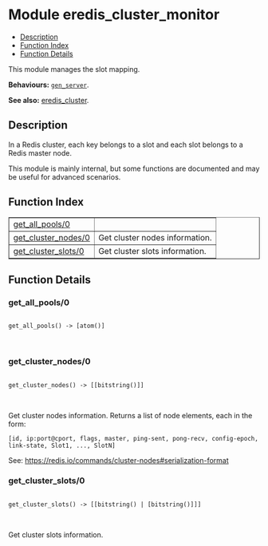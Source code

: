 

# Module eredis_cluster_monitor #
* [Description](#description)
* [Function Index](#index)
* [Function Details](#functions)

This module manages the slot mapping.

__Behaviours:__ [`gen_server`](gen_server.md).

__See also:__ [eredis_cluster](eredis_cluster.md).

<a name="description"></a>

## Description ##

In a Redis cluster, each key
belongs to a slot and each slot belongs to a Redis master node.

This module is mainly internal, but some functions are documented and may be
useful for advanced scenarios.
<a name="index"></a>

## Function Index ##


<table width="100%" border="1" cellspacing="0" cellpadding="2" summary="function index"><tr><td valign="top"><a href="#get_all_pools-0">get_all_pools/0</a></td><td></td></tr><tr><td valign="top"><a href="#get_cluster_nodes-0">get_cluster_nodes/0</a></td><td>Get cluster nodes information.</td></tr><tr><td valign="top"><a href="#get_cluster_slots-0">get_cluster_slots/0</a></td><td>Get cluster slots information.</td></tr></table>


<a name="functions"></a>

## Function Details ##

<a name="get_all_pools-0"></a>

### get_all_pools/0 ###

<pre><code>
get_all_pools() -&gt; [atom()]
</code></pre>
<br />

<a name="get_cluster_nodes-0"></a>

### get_cluster_nodes/0 ###

<pre><code>
get_cluster_nodes() -&gt; [[bitstring()]]
</code></pre>
<br />

Get cluster nodes information.
Returns a list of node elements, each in the form:

```
[id, ip:port@cport, flags, master, ping-sent, pong-recv, config-epoch, link-state, Slot1, ..., SlotN]
```

See: https://redis.io/commands/cluster-nodes#serialization-format

<a name="get_cluster_slots-0"></a>

### get_cluster_slots/0 ###

<pre><code>
get_cluster_slots() -&gt; [[bitstring() | [bitstring()]]]
</code></pre>
<br />

Get cluster slots information.

